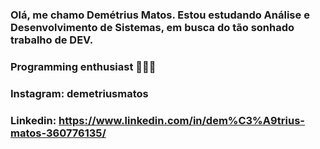 ### Olá, me chamo Demétrius Matos. Estou estudando Análise e Desenvolvimento de Sistemas, em busca do tão sonhado trabalho de DEV. 
### Programming enthusiast 👨🏻‍💻
### Instagram: demetriusmatos
### Linkedin: https://www.linkedin.com/in/dem%C3%A9trius-matos-360776135/
